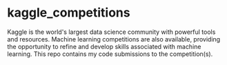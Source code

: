 # kaggle_competitions

Kaggle is the world's largest data science community with powerful tools and resources. Machine learning competitions are also available, providing the opportunity to refine and develop skills associated with machine learning. This repo contains my code submissions to the competition(s).
